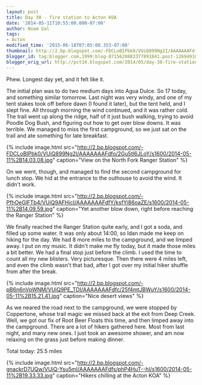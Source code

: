 ```yaml
---
layout: post
title: Day 30 - fire station to Acton KOA
date: '2014-05-11T10:55:00.000-07:00'
author: Noam Gal
tags:
- Acton
modified_time: '2015-06-18T07:05:08.353-07:00'
thumbnail: http://2.bp.blogspot.com/-FDCLoBIPbk0/VUiQ899Ng2I/AAAAAAAFdfo/2Gu5tl6JLoY/s72-c/2014-05-11%2B14.03.08.jpg
blogger_id: tag:blogger.com,1999:blog-8715620883377891841.post-1269491845598423558
blogger_orig_url: http://pct14.blogspot.com/2014/05/day-30-fire-station-to-acton-koa.html
---
```

Phew. Longest day yet, and it felt like it.

The initial plan was to do two medium days into Agua Dulce. So 17 today, and something similar tomorrow. Last night was very windy, and one of my tent stakes took off before dawn (I found it later), but the tent held, and I slept fine. All through morning the wind continued, and it was rather cold. The trail went up along the ridge, half of it just bush walking, trying to avoid Poodle Dog Bush, and figuring out how to get over blow downs. It was terrible. We managed to miss the first campground, so we just sat on the trail and ate something for late breakfast.

{% include image.html src="http://2.bp.blogspot.com/-FDCLoBIPbk0/VUiQ899Ng2I/AAAAAAAFdfo/2Gu5tl6JLoY/s1600/2014-05-11%2B14.03.08.jpg" caption="View on the North Fork Ranger Station" %}

On we went, though, and managed to find the second campground for lunch stop. We hid at the entrance to the outhouse to avoid the wind. It didn't work.

{% include image.html src="http://2.bp.blogspot.com/-PfhOeGlFTb4/VUiQ9AFHicI/AAAAAAAFdfY/ksfYi86oaZE/s1600/2014-05-11%2B14.09.59.jpg" caption="Yet another blow down, right before reaching the Ranger Station" %}

We finally reached the Ranger Station quite early, and I got a soda, and filled up some water. It was only about 14:00, so Idan made me keep on hiking for the day. We had 8 more miles to the campground, and we limped away. I put on my music. It didn't make me fly today, but it made those miles a bit better. We had a final stop just before the climb. I used the time to count all my new blisters. Very picturesque. Then there were 4 miles left, and even the climb wasn't that bad, after I got over my initial hiker shuffle from after the break.

{% include image.html src="http://2.bp.blogspot.com/-pB6n6nVpWNM/VUiQ9PE_TDI/AAAAAAAFdfc/25f4mtJBWuY/s1600/2014-05-11%2B15.21.41.jpg" caption="Nice desert views" %}

As we neared the road next to the campground, we were stopped by Coppertone, whose trail magic we missed back at the exit from Deep Creek. Well, we got our fix of Root Beer Floats this time, and then limped away into the campground. There are a lot of hikers gathered here. Most from last night, and many new ones. I just took an awesome shower, and am now relaxing on the grass just before making dinner.

Total today: 25.5 miles

{% include image.html src="http://2.bp.blogspot.com/-gnackrD7UQw/VUiQ-Ysu5mI/AAAAAAAFdfs/phP4HuT--hI/s1600/2014-05-11%2B19.33.33.jpg" caption="Hikers chilling at the Acton KOA" %}
